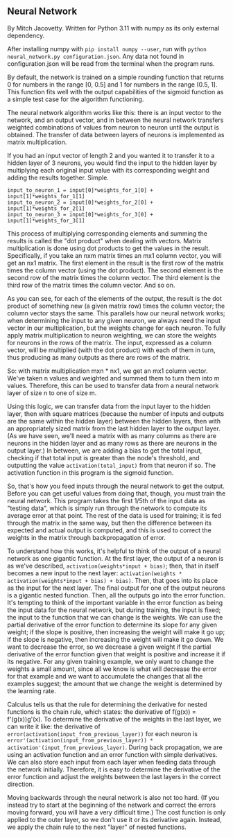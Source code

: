 ## Neural Network

By Mitch Jacovetty. Written for Python 3.11 with numpy as its only external dependency.

After installing numpy with `pip install numpy --user`, run with `python neural_network.py configuration.json`. Any data not found in configuration.json will be read from the terminal when the program runs.

By default, the network is trained on a simple rounding function that returns 0 for numbers in the range [0, 0.5] and 1 for numbers in the range (0.5, 1]. This function fits well with the output capabilities of the sigmoid function as a simple test case for the algorithm functioning.

The neural network algorithm works like this: there is an input vector to the network, and an output vector, and in between the neural network transfers weighted combinations of values from neuron to neuron until the output is obtained. The transfer of data between layers of neurons is implemented as matrix multiplication.

If you had an input vector of length 2 and you wanted it to transfer it to a hidden layer of 3 neurons, you would find the input to the hidden layer by multiplying each original input value with its corresponding weight and adding the results together. Simple.

```
input_to_neuron_1 = input[0]*weights_for_1[0] + input[1]*weights_for_1[1]
input_to_neuron_2 = input[0]*weights_for_2[0] + input[1]*weights_for_2[1]
input_to_neuron_3 = input[0]*weights_for_3[0] + input[1]*weights_for_3[1]
```

This process of multiplying corresponding elements and summing the results is called the "dot product" when dealing with vectors. Matrix multiplication is done using dot products to get the values in the result. Specifically, if you take an nxm matrix times an mx1 column vector, you will get an nx1 matrix. The first element in the result is the first row of the matrix times the column vector (using the dot product). The second element is the second row of the matrix times the column vector. The third element is the third row of the matrix times the column vector. And so on.

As you can see, for each of the elements of the output, the result is the dot product of something new (a given matrix row) times the column vector; the column vector stays the same. This parallels how our neural network works; when determining the input to any given neuron, we always need the input vector in our multiplication, but the weights change for each neuron. To fully apply matrix multiplication to neuron weighting, we can store the weights for neurons in the rows of the matrix. The input, expressed as a column vector, will be multiplied (with the dot product) with each of them in turn, thus producing as many outputs as there are rows of the matrix.

So: with matrix multiplication mxn \* nx1, we get an mx1 column vector. We've taken n values and weighted and summed them to turn them into m values. Therefore, this can be used to transfer data from a neural network layer of size n to one of size m.

Using this logic, we can transfer data from the input layer to the hidden layer, then with square matrices (because the number of inputs and outputs are the same within the hidden layer) between the hidden layers, then with an appropriately sized matrix from the last hidden layer to the output layer. (As we have seen, we'll need a matrix with as many columns as there are neurons in the hidden layer and as many rows as there are neurons in the output layer.) In between, we are adding a bias to get the total input, checking if that total input is greater than the node's threshold, and outputting the value `activation(total_input)` from that neuron if so. The activation function in this program is the sigmoid function.

So, that's how you feed inputs through the neural network to get the output. Before you can get useful values from doing that, though, you must train the neural network. This program takes the first 1/5th of the input data as "testing data", which is simply run through the network to compute its average error at that point. The rest of the data is used for training; it is fed through the matrix in the same way, but then the difference between its expected and actual output is computed, and this is used to correct the weights in the matrix through backpropagation of error.

To understand how this works, it's helpful to think of the output of a neural network as one gigantic function. At the first layer, the output of a neuron is as we've described, `activation(weights*input + bias)`; then, that in itself becomes a new input to the next layer: `activation(weights * activation(weights*input + bias) + bias)`. Then, that goes into its place as the input for the next layer. The final output for one of the output neurons is a gigantic nested function. Then, all the outputs go into the error function. It's tempting to think of the important variable in the error function as being the input data for the neural network, but during training, the input is fixed; the input to the function that we can change is the weights. We can use the partial derivative of the error function to determine its slope for any given weight; if the slope is positive, then increasing the weight will make it go up; if the slope is negative, then increasing the weight will make it go down. We want to decrease the error, so we decrease a given weight if the partial derivative of the error function given that weight is positive and increase it if its negative. For any given training example, we only want to change the weights a small amount, since all we know is what will decrease the error for that example and we want to accumulate the changes that all the examples suggest; the amount that we change the weight is determined by the learning rate.

Calculus tells us that the rule for determining the derivative for nested functions is the chain rule, which states: the derivative of f(g(x)) = f'(g(x))g'(x). To determine the derivative of the weights in the last layer, we can write it like: the derivative of `error(activation(input_from_previous_layer))` for each neuron is `error'(activation(input_from_previous_layer)) * activation'(input_from_previous_layer)`. During back propagation, we are using an activation function and an error function with simple derivatives. We can also store each input from each layer when feeding data through the network initially. Therefore, it is easy to determine the derivative of the error function and adjust the weights between the last layers in the correct direction.

Moving backwards through the neural network is also not too hard. (If you instead try to start at the beginning of the network and correct the errors moving forward, you will have a very difficult time.) The cost function is only applied to the outer layer, so we don't use it or its derivative again. Instead, we apply the chain rule to the next "layer" of nested functions.
